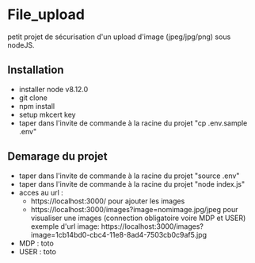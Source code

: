 # File_upload

petit projet de sécurisation d'un upload d'image (jpeg/jpg/png) sous nodeJS. 

## Installation
- installer node v8.12.0
- git clone
- npm install
- setup mkcert key
- taper dans l'invite de commande à la racine du projet "cp .env.sample .env" 

## Demarage du projet
- taper dans l'invite de commande à la racine du projet "source .env"
- taper dans l'invite de commande à la racine du projet "node index.js"
- acces au url : 
	- https://localhost:3000/ pour ajouter les images
	- https://localhost:3000/images?image=nomimage.jpg/jpeg pour visualiser une images (connection obligatoire voire MDP et USER)
	exemple d'url image: 
	https://localhost:3000/images?image=1cb14bd0-cbc4-11e8-8ad4-7503cb0c9af5.jpg
- MDP : toto
- USER : toto
